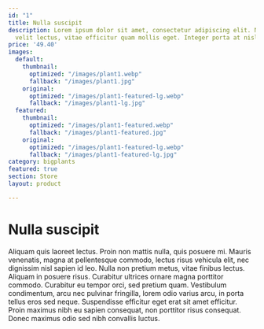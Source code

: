 ```yaml
---
id: "1"
title: Nulla suscipit
description: Lorem ipsum dolor sit amet, consectetur adipiscing elit. Nulla suscipit
  velit lectus, vitae efficitur quam mollis eget. Integer porta at nisl eget tincidunt.
price: '49.40'
images:
  default:
    thumbnail:
      optimized: "/images/plant1.webp"
      fallback: "/images/plant1.jpg"
    original:
      optimized: "/images/plant1-featured-lg.webp"
      fallback: "/images/plant1-lg.jpg"
  featured:
    thumbnail:
      optimized: "/images/plant1-featured.webp"
      fallback: "/images/plant1-featured.jpg"
    original:
      optimized: "/images/plant1-featured-lg.webp"
      fallback: "/images/plant1-featured-lg.jpg"
category: bigplants
featured: true
section: Store
layout: product

---
```

# Nulla suscipit

Aliquam quis laoreet lectus. Proin non mattis nulla, quis posuere mi. Mauris venenatis, magna at pellentesque commodo, lectus risus vehicula elit, nec dignissim nisl sapien id leo. Nulla non pretium metus, vitae finibus lectus. Aliquam in posuere risus. Curabitur ultrices ornare magna porttitor commodo. Curabitur eu tempor orci, sed pretium quam. Vestibulum condimentum, arcu nec pulvinar fringilla, lorem odio varius arcu, in porta tellus eros sed neque. Suspendisse efficitur eget erat sit amet efficitur. Proin maximus nibh eu sapien consequat, non porttitor risus consequat. Donec maximus odio sed nibh convallis luctus.